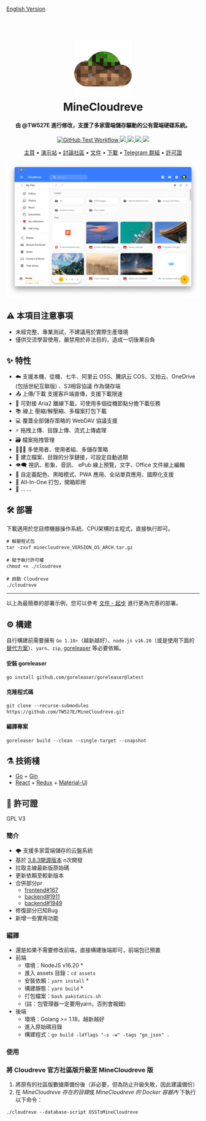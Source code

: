 [English Version](https://github.com/TW527E/MineCloudreve/blob/master/README.md)

<h1 align="center">
  <br>
  <a href="https://cloudreve.org/" alt="logo" ><img src="https://raw.githubusercontent.com/TW527E/frontend/master/public/static/img/logo192.png" width="150"/></a>
  <br>
  MineCloudreve
  <br>
</h1>

<h4 align="center">由 @TW527E 進行修改，支援了多家雲端儲存驅動的公有雲端硬碟系統。</h4>

<p align="center">
  <a href="https://github.com/TW527E/MineCloudreve/actions/workflows/test.yml">
    <img src="https://img.shields.io/github/actions/workflow/status/TW527E/MineCloudreve/test.yml?branch=master&style=flat-square"
         alt="GitHub Test Workflow">
  </a>
  <a href="https://codecov.io/gh/TW527E/MineCloudreve">
    <img src="https://img.shields.io/codecov/c/github/TW527E/MineCloudreve?style=flat-square">
  </a>
  <a href="https://goreportcard.com/report/github.com/TW527E/MineCloudreve">
      <img src="https://goreportcard.com/badge/github.com/TW527E/MineCloudreve?style=flat-square">
  </a>
  <a href="https://github.com/TW527E/MineCloudreve/releases">
    <img src="https://img.shields.io/github/v/release/TW527E/MineCloudreve?include_prereleases&style=flat-square" />
  </a>
  <a href="https://hub.docker.com/r/tw527e/minecloudreve">
     <img src="https://img.shields.io/docker/image-size/tw527e/minecloudreve?style=flat-square"/>
  </a>
</p>

<p align="center">
  <a href="https://cloudreve.org">主頁</a> •
  <a href="https://demo.cloudreve.org">演示站</a> •
  <a href="https://forum.cloudreve.org/">討論社區</a> •
  <a href="https://docs.cloudreve.org/">文件</a> •
  <a href="https://github.com/TW527E/MineCloudreve/releases">下載</a> •
  <a href="https://t.me/cloudreve_official">Telegram 群組</a> •
  <a href="#scroll-許可證">許可證</a>
</p>


![Screenshot](https://raw.githubusercontent.com/cloudreve/docs/master/images/homepage.png)

## :warning: 本項目注意事項

* 未經完整、專業測試，不建議用於實際生產環境
* 僅供交流學習使用，嚴禁用於非法目的，造成一切後果自負

## :sparkles: 特性

* :cloud: 支援本機、從機、七牛、阿里云 OSS、騰訊云 COS、又拍云、OneDrive (包括世紀互聯版) 、S3相容協議 作為儲存端
* :outbox_tray: 上傳/下載 支援客戶端直傳，支援下載限速
* 💾 可對接 Aria2 離線下載，可使用多個從機節點分擔下載任務
* 📚 線上 壓縮/解壓縮、多檔案打包下載
* 💻 覆蓋全部儲存策略的 WebDAV 協議支援
* :zap: 拖拽上傳、目錄上傳、流式上傳處理
* :card_file_box: 檔案拖拽管理
* :family_woman_girl_boy:   多使用者、使用者組、多儲存策略
* :link: 建立檔案、目錄的分享鏈接，可設定自動過期
* :eye_speech_bubble: 視訊、影象、音訊、 ePub 線上預覽，文字、Office 文件線上編輯
* :art: 自定義配色、黑暗模式、PWA 應用、全站單頁應用、國際化支援
* :rocket: All-In-One 打包，開箱即用
* 🌈 ... ...

## :hammer_and_wrench: 部署

下載適用於您目標機器操作系統、CPU架構的主程式，直接執行即可。

```shell
# 解壓程式包
tar -zxvf minecloudreve_VERSION_OS_ARCH.tar.gz

# 賦予執行許可權
chmod +x ./cloudreve

# 啟動 Cloudreve
./cloudreve
```
****
以上為最簡單的部署示例，您可以參考 [文件 - 起步](https://docs.cloudreve.org/) 進行更為完善的部署。

## :gear: 構建

自行構建前需要擁有 `Go 1.18↑`（越新越好）、`node.js v16.20`（或是使用下面的[替代方案]()）、`yarn`、`zip`, [goreleaser](https://goreleaser.com/intro/) 等必要依賴。

#### 安裝 goreleaser

```shell
go install github.com/goreleaser/goreleaser@latest
```

#### 克隆程式碼

```shell
git clone --recurse-submodules https://github.com/TW527E/MineCloudreve.git
```

#### 編譯專案

```shell
goreleaser build --clean --single-target --snapshot
```

## :alembic: 技術棧

* [Go](https://golang.org/) + [Gin](https://github.com/gin-gonic/gin)
* [React](https://github.com/facebook/react) + [Redux](https://github.com/reduxjs/redux) + [Material-UI](https://github.com/mui-org/material-ui)

## :scroll: 許可證

GPL V3

### 簡介
+ 🌩 支援多家雲端儲存的云盤系統
+ 基於 [3.8.3開源版本](https://github.com/TW527E/MineCloudreve/releases/tag/3.8.3) n次開發
+ 拉取主線最新版原始碼
+ 更新依賴至較新版本
+ 合併部分pr
   - [frontend#167](https://github.com/cloudreve/frontend/pull/167)
   - [backend#1911](https://github.com/TW527E/MineCloudreve/pull/1911)
   - [backend#1949](https://github.com/TW527E/MineCloudreve/pull/1949)
+ 修復部分已知Bug
+ 新增一些實用功能

### 編譯
+ 還是如果不需要修改前端，直接構建後端即可，前端包已預置
+ 前端
   - 環境：NodeJS v16.20 *
   - 進入 assets 目錄：`cd assets`
   - 安裝依賴：`yarn install` *
   - 構建靜態：`yarn build` *
   - 打包檔案：`bash pakstatics.sh`
   - (註：包管理器一定要用yarn，否則會報錯)
+ 後端
   - 環境：Golang >= 1.18，越新越好
   - 進入原始碼目錄
   - 構建程式：`go build -ldflags "-s -w" -tags "go_json" .`



### 使用

### 將 Cloudreve 官方社區版升級至 MineCloudreve 版
1.  將原有的社區版數據庫備份後（非必要，但為防止升級失敗，因此建議備份）
2.  在 *MineCloudreve 存在的目錄*或 *MineCloudreve 的 Docker 容器內* 下執行以下命令：
   ```
   ./cloudreve --database-script OSSToMineCloudreve
   ```